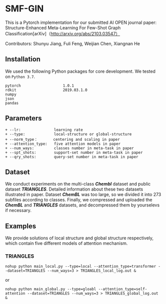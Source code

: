 # SMF-GIN
  This is a Pytorch implementation for our submitted AI OPEN journal paper: Structure-Enhanced Meta-Learning For Few-Shot Graph Classification[arXiv]（http://arxiv.org/abs/2103.03547）
  
  Contributors: Shunyu Jiang, Fuli Feng, Weijian Chen, Xiangnan He
  
  ## Installation
  We used the following Python packages for core development. We tested on `Python 3.7`.
  ```
  pytorch                   1.0.1
  rdkit                     2019.03.1.0
  numpy                     
  json
  pandas
  ```
  
   ## Parameters

    + --lr:               learning rate
    + --type:             local-structure or global-structure
    + --norm_type：       centering and scaling in paper
    + --attention_type:   five attention models in paper
    + --num_ways:         classes number in meta-task in paper
    + --spt_shots:        support-set number in meta-task in paper
    + --qry_shots:        query-set number in meta-task in paper
 
   ## Dataset
   We conduct experiments on the multi-class ***Chembl*** dataset and public dataset ***TRIANGLES***. Detailed information about these two datasets illustrated in paper.
   Dataset ***ChemBL*** was too large, so we divided it into 273 subfiles according to classes. Finally, we compressed and uploaded the ***ChemBL*** and ***TRIANGLES***      datasets, and decompressed them by yourselevs if necessary.
   
   ## Examples
   We provide solutions of local structure and global structure respectively, which contain five different models of attention mechanism.
   
   ### TRIANGLES
   
   `nohup python main_local.py --type=local --attention_type=transformer --dataset=TRIANGLES --num_ways=3 > TRIANGLES_local_log.out &`
   
   or
   
   `nohup python main_global.py --type=gloabl --attention_type=self-attention --dataset=TRIANGLES --num_ways=3 > TRIANGLES_global_log.out &`
   
